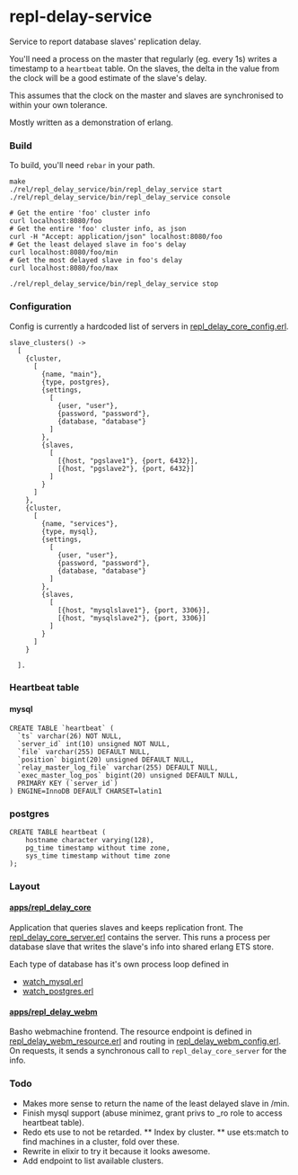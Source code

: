 # repl-delay-service


Service to report database slaves' replication delay.

You'll need a process on the master that regularly (eg. every 1s)
writes a timestamp to a `heartbeat` table. On the slaves, the delta in
the value from the clock will be a good estimate of the slave's delay.

This assumes that the clock on the master and slaves are synchronised
to within your own tolerance.

Mostly written as a demonstration of erlang.


### Build

To build, you'll need `rebar` in your path.

```
make
./rel/repl_delay_service/bin/repl_delay_service start
./rel/repl_delay_service/bin/repl_delay_service console

# Get the entire 'foo' cluster info
curl localhost:8080/foo
# Get the entire 'foo' cluster info, as json
curl -H "Accept: application/json" localhost:8080/foo
# Get the least delayed slave in foo's delay
curl localhost:8080/foo/min
# Get the most delayed slave in foo's delay
curl localhost:8080/foo/max

./rel/repl_delay_service/bin/repl_delay_service stop
```


### Configuration

Config is currently a hardcoded list of servers in
[repl_delay_core_config.erl](apps/repl_delay_core/src/repl_delay_core_config.erl).

```
slave_clusters() ->
  [
    {cluster,
      [
        {name, "main"},
        {type, postgres},
        {settings,
          [
            {user, "user"},
            {password, "password"},
            {database, "database"}
          ]
        },
        {slaves,
          [
            [{host, "pgslave1"}, {port, 6432}],
            [{host, "pgslave2"}, {port, 6432}]
          ]
        }
      ]
    },
    {cluster,
      [
        {name, "services"},
        {type, mysql},
        {settings,
          [
            {user, "user"},
            {password, "password"},
            {database, "database"}
          ]
        },
        {slaves,
          [
            [{host, "mysqlslave1"}, {port, 3306}],
            [{host, "mysqlslave2"}, {port, 3306}]
          ]
        }
      ]
    }

  ].
```



### Heartbeat table

#### mysql

```
CREATE TABLE `heartbeat` (
  `ts` varchar(26) NOT NULL,
  `server_id` int(10) unsigned NOT NULL,
  `file` varchar(255) DEFAULT NULL,
  `position` bigint(20) unsigned DEFAULT NULL,
  `relay_master_log_file` varchar(255) DEFAULT NULL,
  `exec_master_log_pos` bigint(20) unsigned DEFAULT NULL,
  PRIMARY KEY (`server_id`)
) ENGINE=InnoDB DEFAULT CHARSET=latin1
```

### postgres

```
CREATE TABLE heartbeat (
    hostname character varying(128),
    pg_time timestamp without time zone,
    sys_time timestamp without time zone
);
```


### Layout

#### [apps/repl_delay_core](apps/repl_delay_core)

Application that queries slaves and keeps replication front. The
[repl_delay_core_server.erl](apps/repl_delay_core/src/repl_delay_core_server.erl)
contains the server. This runs a process per database slave that
writes the slave's info into shared erlang ETS store.

Each type of database has it's own process loop defined in
* [watch_mysql.erl](apps/repl_delay_core/src/watch_mysql.erl)
* [watch_postgres.erl](apps/repl_delay_core/src/watch_postgres.erl)

#### [apps/repl_delay_webm](apps/repl_delay_webm)

Basho webmachine frontend. The resource endpoint is defined in
[repl_delay_webm_resource.erl](apps/repl_delay_webm/src/repl_delay_webm_resource.erl)
and routing in
[repl_delay_webm_config.erl](apps/repl_delay_webm/src/repl_delay_webm_config.erl). On
requests, it sends a synchronous call to `repl_delay_core_server` for
the info.


### Todo

* Makes more sense to return the name of the least delayed slave in /min.
* Finish mysql support (abuse minimez, grant privs to _ro role to access heartbeat table).
* Redo ets use to not be retarded.
** Index by cluster.
** use ets:match to find machines in a cluster, fold over these.
* Rewrite in elixir to try it because it looks awesome.
* Add endpoint to list available clusters.
